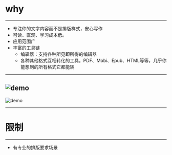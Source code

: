 # why

---

* 专注你的文字内容而不是排版样式，安心写作
* 可读、直观、学习成本低。
* 应用范围广
* 丰富的工具链
    * 编辑器：支持各种所见即所得的编辑器
    * 各种其他格式互相转化的工具。PDF、Mobi、Epub、HTML等等，几乎你能想到的所有格式它都能转

---
![demo](https://bbs.sudiyi.cn/uploads/default/original/1X/b8c71fec27408f08352ad5e71e280254f8f72441.png)
---
![demo](https://bbs.sudiyi.cn/uploads/default/original/1X/92d4a9bfb2c2af8d09db8ce19b69d75c34f55f27.png)

---

# 限制
---
* 有专业的排版要求场景

